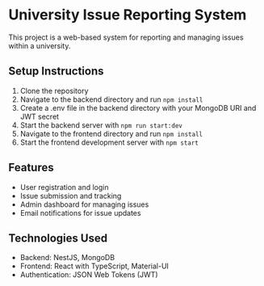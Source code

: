 # University Issue Reporting System

This project is a web-based system for reporting and managing issues within a university.

## Setup Instructions

1. Clone the repository
2. Navigate to the backend directory and run `npm install`
3. Create a .env file in the backend directory with your MongoDB URI and JWT secret
4. Start the backend server with `npm run start:dev`
5. Navigate to the frontend directory and run `npm install`
6. Start the frontend development server with `npm start`

## Features

- User registration and login
- Issue submission and tracking
- Admin dashboard for managing issues
- Email notifications for issue updates

## Technologies Used

- Backend: NestJS, MongoDB
- Frontend: React with TypeScript, Material-UI
- Authentication: JSON Web Tokens (JWT)

